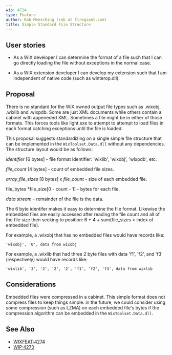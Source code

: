 ```yaml
---
wip: 4724
type: Feature
author: Rob Mensching (rob at firegiant.com)
title: Simple Standard File Structure
---
```


## User stories

* As a WiX developer I can determine the format of a file such that I can go directly loading the file without exceptions in the normal case.

* As a WiX extension developer I can develop my extension such that I am independent of native code (such as winterop.dll).

## Proposal

There is no standard for the WiX owned output file types such as .wixobj, .wixlib and .wixpdb. Some are just XML documents while others contain a cabinet with appeneded XML. Sometimes a file might be in either of those formats. This forces tools like light.exe to attempt to attempt to load files in each format catching exceptions until the file is loaded.

This proposal suggests standardizing on a single simple file structure that can be implemented in the `WixToolset.Data.dll` without any dependencies. The structure layout would be as follows:

*identifier* [6 bytes] - file format identifier: 'wixlib', 'wixobj', 'wixpdb', etc.

*file_count* [4 bytes] - count of embedded file sizes.

*array_file_sizes* [8 bytes] x *file_count* - size of each embedded file.

file_bytes *file_size[0 - count - 1] - bytes for each file.

*data stream* - remainder of the file is the data.

The 6 byte identifer makes it easy to determine the file format. Likewise the embedded files are easily accessed after reading the file count and all of the file size then seeking to position: 6 + 4 + sum(file_sizes < index of embedded file).

For example, a .wixobj that has no embedded files would have records like:

    'wixobj', '0', data from wixobj

For example, a .wixlib that had three 2 byte files with data 'f1', 'f2', and 'f3' (respectively)  would have records like:

    'wixlib', '3', '2', '2', '2', 'f1', 'f2', 'f3', data from wixlib

## Considerations

Embedded files were compressed in a cabinet. This simple format does not compress files to keep things simple. in the future, we could consider
using some compression (such as LZMA) on each embedded file's bytes if
the compression algorithm can be embedded in the `WixToolset.Data.dll`.

## See Also

* [WIXFEAT:4274](http://wixtoolset.org/issues/4274/)
* [WIP:4273](4273-wix-layering-improvements/)
